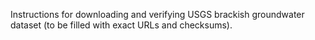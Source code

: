 Instructions for downloading and verifying USGS brackish groundwater dataset (to be filled with exact URLs and checksums).

